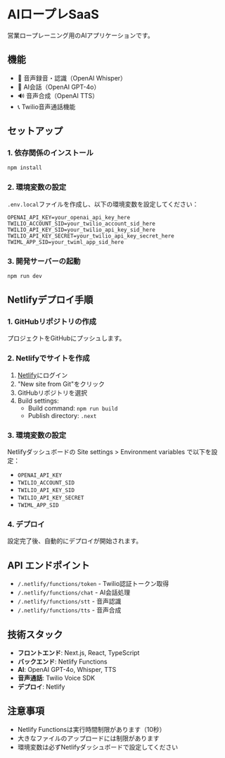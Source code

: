 # AIロープレSaaS

営業ロープレーニング用のAIアプリケーションです。

## 機能

- 🎤 音声録音・認識（OpenAI Whisper）
- 🤖 AI会話（OpenAI GPT-4o）
- 🔊 音声合成（OpenAI TTS）
- 📞 Twilio音声通話機能

## セットアップ

### 1. 依存関係のインストール

```bash
npm install
```

### 2. 環境変数の設定

`.env.local`ファイルを作成し、以下の環境変数を設定してください：

```env
OPENAI_API_KEY=your_openai_api_key_here
TWILIO_ACCOUNT_SID=your_twilio_account_sid_here
TWILIO_API_KEY_SID=your_twilio_api_key_sid_here
TWILIO_API_KEY_SECRET=your_twilio_api_key_secret_here
TWIML_APP_SID=your_twiml_app_sid_here
```

### 3. 開発サーバーの起動

```bash
npm run dev
```

## Netlifyデプロイ手順

### 1. GitHubリポジトリの作成

プロジェクトをGitHubにプッシュします。

### 2. Netlifyでサイトを作成

1. [Netlify](https://netlify.com)にログイン
2. "New site from Git"をクリック
3. GitHubリポジトリを選択
4. Build settings:
   - Build command: `npm run build`
   - Publish directory: `.next`

### 3. 環境変数の設定

Netlifyダッシュボードの Site settings > Environment variables で以下を設定：

- `OPENAI_API_KEY`
- `TWILIO_ACCOUNT_SID`
- `TWILIO_API_KEY_SID`
- `TWILIO_API_KEY_SECRET`
- `TWIML_APP_SID`

### 4. デプロイ

設定完了後、自動的にデプロイが開始されます。

## API エンドポイント

- `/.netlify/functions/token` - Twilio認証トークン取得
- `/.netlify/functions/chat` - AI会話処理
- `/.netlify/functions/stt` - 音声認識
- `/.netlify/functions/tts` - 音声合成

## 技術スタック

- **フロントエンド**: Next.js, React, TypeScript
- **バックエンド**: Netlify Functions
- **AI**: OpenAI GPT-4o, Whisper, TTS
- **音声通話**: Twilio Voice SDK
- **デプロイ**: Netlify

## 注意事項

- Netlify Functionsは実行時間制限があります（10秒）
- 大きなファイルのアップロードには制限があります
- 環境変数は必ずNetlifyダッシュボードで設定してください
